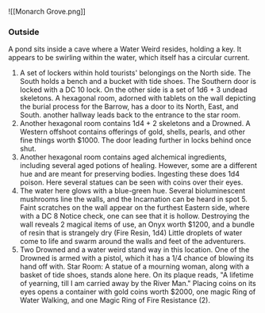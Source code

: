 ![[Monarch Grove.png]]
### Outside
A pond sits inside a cave where a Water Weird resides, holding a key. It appears to be swirling within the water, which itself has a circular current.

1. A set of lockers within hold tourists' belongings on the North side. The South holds a bench and a bucket with tide shoes. The Southern door is locked with a DC 10 lock. On the other side is a set of 1d6 + 3 undead skeletons.
A hexagonal room, adorned with tablets on the wall depicting the burial process for the Barrow, has a door to its North, East, and South. another hallway leads back to the entrance to the star room.
2. Another hexagonal room contains 1d4 + 2 skeletons and a Drowned. A Western offshoot contains offerings of gold, shells, pearls, and other fine things worth $1000. The door leading further in locks behind once shut.
3. Another hexagonal room contains aged alchemical ingredients, including several aged potions of healing. However, some are a different hue and are meant for preserving bodies. Ingesting these does 1d4 poison. Here several statues can be seen with coins over their eyes.
4. The water here glows with a blue-green hue. Several bioluminescent mushrooms line the walls, and the Incarnation can be heard in spot 5. Faint scratches on the wall appear on the furthest Eastern side, where with a DC 8 Notice check, one can see that it is hollow. Destroying the wall reveals 2 magical items of use, an Onyx worth $1200, and a bundle of resin that is strangely dry (Fire Resin, 1d4) Little droplets of water come to life and swarm around the walls and feet of the adventurers.
5. Two Drowned and a water weird stand way in this location. One of the Drowned is armed with a pistol, which it has a 1/4 chance of blowing its hand off with.
Star Room: A statue of a mourning woman, along with a basket of tide shoes, stands alone here. On its plaque reads, "A lifetime of yearning, till I am carried away by the River Man." Placing coins on its eyes opens a container with gold coins worth $2000, one magic Ring of Water Walking, and one Magic Ring of Fire Resistance (2).
